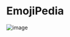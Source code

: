 # EmojiPedia
 
![image](https://github.com/shrey0511/EmojiPedia/assets/112866424/1a698feb-5ae4-4d5a-9027-21fa3b45997c)
